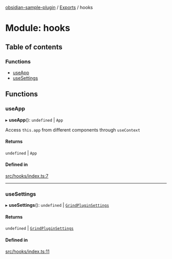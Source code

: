 [obsidian-sample-plugin](../README.md) / [Exports](../modules.md) / hooks

# Module: hooks

## Table of contents

### Functions

- [useApp](hooks.md#useapp)
- [useSettings](hooks.md#usesettings)

## Functions

### useApp

▸ **useApp**(): `undefined` \| `App`

Access `this.app` from different components through `useContext`

#### Returns

`undefined` \| `App`

#### Defined in

[src/hooks/index.ts:7](https://github.com/dromse/personal-grind-manager/blob/f78d691/src/hooks/index.ts#L7)

___

### useSettings

▸ **useSettings**(): `undefined` \| [`GrindPluginSettings`](main.md#grindpluginsettings)

#### Returns

`undefined` \| [`GrindPluginSettings`](main.md#grindpluginsettings)

#### Defined in

[src/hooks/index.ts:11](https://github.com/dromse/personal-grind-manager/blob/f78d691/src/hooks/index.ts#L11)
